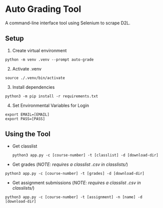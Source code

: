# Auto Grading Tool
A command-line interface tool using Selenium to scrape D2L.

## Setup
1. Create virtual environment
```
python -m venv .venv --prompt auto-grade
```
2. Activate .venv
```
source ./.venv/bin/activate
```
3. Install dependencies
```
python3 -m pip install -r requirements.txt
```
4. Set Environmental Variables for Login
```
export EMAIL=[EMAIL]
export PASS=[PASS]
```

## Using the Tool

- Get classlist
  ```
  python3 app.py -c [course-number] -t [classlist] -d [download-dir] 
  ```

- Get grades (*NOTE: requires a classlist .csv in classlists/*)
```
python3 app.py -c [course-number] -t [grades] -d [download-dir] 
```

- Get assignment submissions (*NOTE: requires a classlist .csv in classlists/*)
```
python3 app.py -c [course-number] -t [assignment] -n [name] -d [download-dir] 
```
